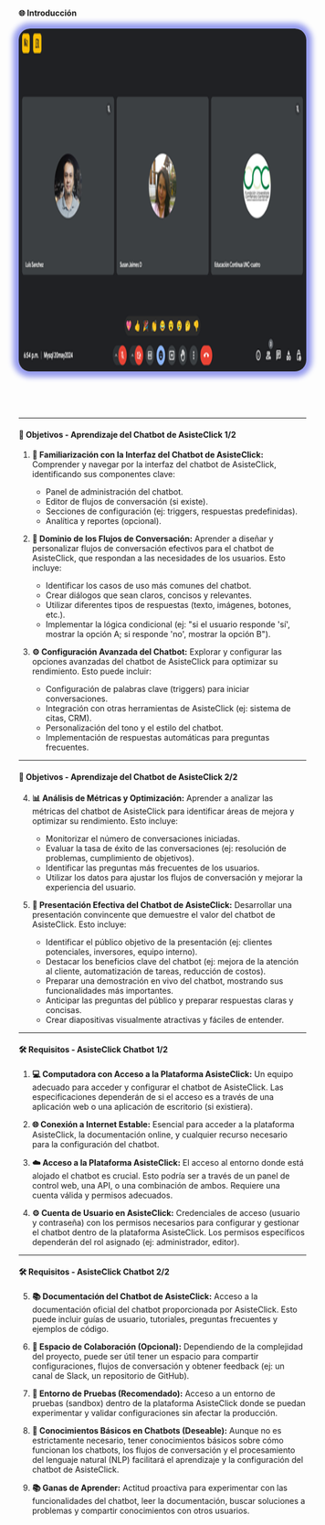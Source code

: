 #### 🌐 Introducción

<img src="0_Introduccion/meet_1.png" alt="meet"	style="height: 600px; margin: 0 auto 4rem auto; background: transparent; box-shadow: 0 0 10px 10px rgb(150, 156, 238); border-radius: 20px;">

---

#### 🎯 Objetivos - Aprendizaje del Chatbot de AsisteClick 1/2

1.  **🤖 Familiarización con la Interfaz del Chatbot de AsisteClick:** Comprender y navegar por la interfaz del chatbot de AsisteClick, identificando sus componentes clave:
    *   Panel de administración del chatbot.
    *   Editor de flujos de conversación (si existe).
    *   Secciones de configuración (ej: triggers, respuestas predefinidas).
    *   Analítica y reportes (opcional).

2.  **💬 Dominio de los Flujos de Conversación:** Aprender a diseñar y personalizar flujos de conversación efectivos para el chatbot de AsisteClick, que respondan a las necesidades de los usuarios. Esto incluye:
    *   Identificar los casos de uso más comunes del chatbot.
    *   Crear diálogos que sean claros, concisos y relevantes.
    *   Utilizar diferentes tipos de respuestas (texto, imágenes, botones, etc.).
    *   Implementar la lógica condicional (ej: "si el usuario responde 'sí', mostrar la opción A; si responde 'no', mostrar la opción B").

3.  **⚙️ Configuración Avanzada del Chatbot:** Explorar y configurar las opciones avanzadas del chatbot de AsisteClick para optimizar su rendimiento. Esto puede incluir:
    *   Configuración de palabras clave (triggers) para iniciar conversaciones.
    *   Integración con otras herramientas de AsisteClick (ej: sistema de citas, CRM).
    *   Personalización del tono y el estilo del chatbot.
    *   Implementación de respuestas automáticas para preguntas frecuentes.

---

#### 🎯 Objetivos - Aprendizaje del Chatbot de AsisteClick 2/2

4.  **📊 Análisis de Métricas y Optimización:** Aprender a analizar las métricas del chatbot de AsisteClick para identificar áreas de mejora y optimizar su rendimiento.  Esto incluye:
    *   Monitorizar el número de conversaciones iniciadas.
    *   Evaluar la tasa de éxito de las conversaciones (ej: resolución de problemas, cumplimiento de objetivos).
    *   Identificar las preguntas más frecuentes de los usuarios.
    *   Utilizar los datos para ajustar los flujos de conversación y mejorar la experiencia del usuario.

5.  **🚀 Presentación Efectiva del Chatbot de AsisteClick:** Desarrollar una presentación convincente que demuestre el valor del chatbot de AsisteClick.  Esto incluye:
    *   Identificar el público objetivo de la presentación (ej: clientes potenciales, inversores, equipo interno).
    *   Destacar los beneficios clave del chatbot (ej: mejora de la atención al cliente, automatización de tareas, reducción de costos).
    *   Preparar una demostración en vivo del chatbot, mostrando sus funcionalidades más importantes.
    *   Anticipar las preguntas del público y preparar respuestas claras y concisas.
    *   Crear diapositivas visualmente atractivas y fáciles de entender.

---

#### 🛠️ Requisitos - AsisteClick Chatbot 1/2

1.  **💻 Computadora con Acceso a la Plataforma AsisteClick:** Un equipo adecuado para acceder y configurar el chatbot de AsisteClick. Las especificaciones dependerán de si el acceso es a través de una aplicación web o una aplicación de escritorio (si existiera).

2.  **🌐 Conexión a Internet Estable:** Esencial para acceder a la plataforma AsisteClick, la documentación online, y cualquier recurso necesario para la configuración del chatbot.

3.  **☁️ Acceso a la Plataforma AsisteClick:** El acceso al entorno donde está alojado el chatbot es crucial. Esto podría ser a través de un panel de control web, una API, o una combinación de ambos. Requiere una cuenta válida y permisos adecuados.

4.  **⚙️ Cuenta de Usuario en AsisteClick:**  Credenciales de acceso (usuario y contraseña) con los permisos necesarios para configurar y gestionar el chatbot dentro de la plataforma AsisteClick. Los permisos específicos dependerán del rol asignado (ej: administrador, editor).

---

#### 🛠️ Requisitos - AsisteClick Chatbot 2/2

5.  **📚 Documentación del Chatbot de AsisteClick:** Acceso a la documentación oficial del chatbot proporcionada por AsisteClick. Esto puede incluir guías de usuario, tutoriales, preguntas frecuentes y ejemplos de código.

6.  **🤝 Espacio de Colaboración (Opcional):** Dependiendo de la complejidad del proyecto, puede ser útil tener un espacio para compartir configuraciones, flujos de conversación y obtener feedback (ej: un canal de Slack, un repositorio de GitHub).

7.  **🧪 Entorno de Pruebas (Recomendado):**  Acceso a un entorno de pruebas (sandbox) dentro de la plataforma AsisteClick donde se puedan experimentar y validar configuraciones sin afectar la producción.

8.  **🧠 Conocimientos Básicos en Chatbots (Deseable):** Aunque no es estrictamente necesario, tener conocimientos básicos sobre cómo funcionan los chatbots, los flujos de conversación y el procesamiento del lenguaje natural (NLP) facilitará el aprendizaje y la configuración del chatbot de AsisteClick.

9.  **📚 Ganas de Aprender:** Actitud proactiva para experimentar con las funcionalidades del chatbot, leer la documentación, buscar soluciones a problemas y compartir conocimientos con otros usuarios.